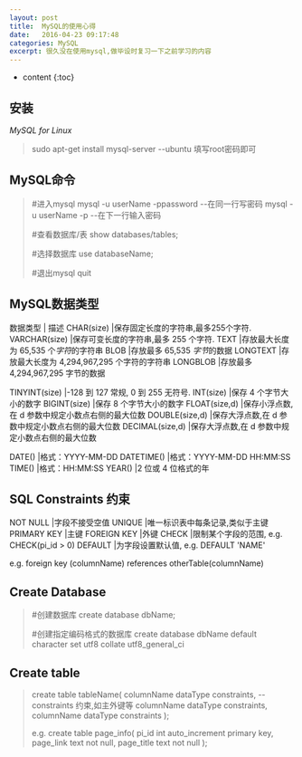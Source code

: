 ```yaml
---
layout: post
title:  MySQL的使用心得
date:   2016-04-23 09:17:48
categories: MySQL
excerpt: 很久没在使用mysql,做毕设时复习一下之前学习的内容
---
```


* content
{:toc}

## 安装
*MySQL for Linux*
>sudo apt-get install mysql-server	--ubuntu
填写root密码即可

## MySQL命令
>#进入mysql
>mysql -u userName -ppassword		--在同一行写密码
>mysql -u userName -p			--在下一行输入密码
>
>#查看数据库/表
>show databases/tables;
>
>#选择数据库
>use databaseName;
>
>#退出mysql
>quit

## MySQL数据类型
数据类型	|	描述
CHAR(size)	|保存固定长度的字符串,最多255个字符.
VARCHAR(size)	|保存可变长度的字符串,最多 255 个字符.
TEXT		|存放最大长度为 65,535 个*字符*的字符串
BLOB		|存放最多 65,535 *字节*的数据
LONGTEXT	|存放最大长度为 4,294,967,295 个字符的字符串
LONGBLOB	|存放最多 4,294,967,295 字节的数据

TINYINT(size)	|-128 到 127 常规, 0 到 255 无符号.
INT(size)	|保存 4 个字节大小的数字
BIGINT(size)	|保存 8 个字节大小的数字
FLOAT(size,d)	|保存小浮点数,在 d 参数中规定小数点右侧的最大位数
DOUBLE(size,d)	|保存大浮点数,在 d 参数中规定小数点右侧的最大位数
DECIMAL(size,d)	|保存大浮点数,在 d 参数中规定小数点右侧的最大位数

DATE()		|格式：YYYY-MM-DD
DATETIME()	|格式：YYYY-MM-DD HH:MM:SS
TIME()		|格式：HH:MM:SS
YEAR()		|2 位或 4 位格式的年

## SQL Constraints 约束
NOT NULL	|字段不接受空值
UNIQUE		|唯一标识表中每条记录,类似于主键
PRIMARY KEY	|主键
FOREIGN KEY	|外键
CHECK		|限制某个字段的范围, e.g. CHECK(pi_id > 0)
DEFAULT		|为字段设置默认值, e.g. DEFAULT 'NAME'

e.g.
foreign key (columnName) references otherTable(columnName)

## Create Database
>#创建数据库
>create database dbName;
>
>#创建指定编码格式的数据库
>create database dbName default character set utf8 collate utf8_general_ci

## Create table
>create table tableName(
>columnName dataType constraints,	--constraints 约束,如主外键等
>columnName dataType constraints,
>columnName dataType constraints
>);
>
>e.g.
>create table page_info(
>pi_id int auto_increment primary key,
>page_link text not null,
>page_title text not null
>);
